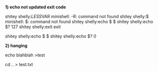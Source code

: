 
**1) echo not updated exit code**

shitey shelly:$LESS$VAR
minishell: -R: command not found
shitey shelly:$
minishell: $: command not found
shitey shelly:echo $
$
shitey shelly:echo $?
127
shitey shelly:exit
exit

shitey shelly:echo $
$
shitey shelly:echo $?
0



**2) hanging**

echo blahblah >test

cd .. > test.txt

